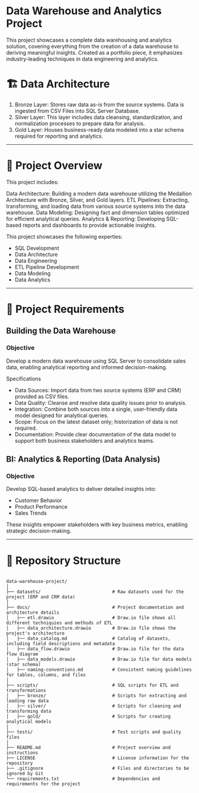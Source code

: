 # Data Warehouse and Analytics Project 
This project showcases a complete data warehousing and analytics solution, covering everything from the creation of a data warehouse to deriving meaningful insights. Created as a portfolio piece, it emphasizes industry-leading techniques in data engineering and analytics.

# 🏗️ Data Architecture


1. Bronze Layer: Stores raw data as-is from the source systems. Data is ingested from CSV Files into SQL Server Database.
2. Silver Layer: This layer includes data cleansing, standardization, and normalization processes to prepare data for analysis.
3. Gold Layer: Houses business-ready data modeled into a star schema required for reporting and analytics.

---
# 📖 Project Overview

This project includes:

Data Architecture: Building a modern data warehouse utilizing the Medallion Architecture with Bronze, Silver, and Gold layers.
ETL Pipelines: Extracting, transforming, and loading data from various source systems into the data warehouse.
Data Modeling: Designing fact and dimension tables optimized for efficient analytical queries.
Analytics & Reporting: Developing SQL-based reports and dashboards to provide actionable insights.

This project showcases the following experties: 

- SQL Development
- Data Architecture
- Data Engineering
- ETL Pipeline Development
- Data Modeling
- Data Analytics
---
# 🚀 Project Requirements
## Building the Data Warehouse 
### Objective
Develop a modern data warehouse using SQL Server to consolidate sales data, enabling analytical reporting and informed decision-making.

Specifications
- Data Sources: Import data from two source systems (ERP and CRM) provided as CSV files.
- Data Quality: Cleanse and resolve data quality issues prior to analysis.
- Integration: Combine both sources into a single, user-friendly data model designed for analytical queries.
- Scope: Focus on the latest dataset only; historization of data is not required.
- Documentation: Provide clear documentation of the data model to support both business stakeholders and analytics teams.


## BI: Analytics & Reporting (Data Analysis)
### Objective
Develop SQL-based analytics to deliver detailed insights into:

- Customer Behavior
- Product Performance
- Sales Trends

These insights empower stakeholders with key business metrics, enabling strategic decision-making.

---
# 📂 Repository Structure
```plaintext

data-warehouse-project/
│
├── datasets/                           # Raw datasets used for the project (ERP and CRM data)
│
├── docs/                               # Project documentation and architecture details
│   ├── etl.drawio                      # Draw.io file shows all different techniquies and methods of ETL
│   ├── data_architecture.drawio        # Draw.io file shows the project's architecture
│   ├── data_catalog.md                 # Catalog of datasets, including field descriptions and metadata
│   ├── data_flow.drawio                # Draw.io file for the data flow diagram
│   ├── data_models.drawio              # Draw.io file for data models (star schema)
│   ├── naming-conventions.md           # Consistent naming guidelines for tables, columns, and files
│
├── scripts/                            # SQL scripts for ETL and transformations
│   ├── bronze/                         # Scripts for extracting and loading raw data
│   ├── silver/                         # Scripts for cleaning and transforming data
│   ├── gold/                           # Scripts for creating analytical models
│
├── tests/                              # Test scripts and quality files
│
├── README.md                           # Project overview and instructions
├── LICENSE                             # License information for the repository
├── .gitignore                          # Files and directories to be ignored by Git
└── requirements.txt                    # Dependencies and requirements for the project
